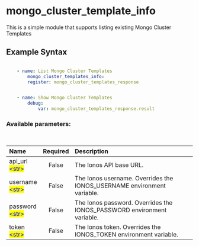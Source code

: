 # mongo_cluster_template_info

This is a simple module that supports listing existing Mongo Cluster Templates

## Example Syntax


```yaml

    - name: List Mongo Cluster Templates
        mongo_cluster_templates_info:
        register: mongo_cluster_templates_response


    - name: Show Mongo Cluster Templates
        debug:
            var: mongo_cluster_templates_response.result

```
### Available parameters:
&nbsp;

| Name | Required | Description |
| :--- | :---: | :--- |
| api_url<br /><mark style="color:blue;">\<str\></mark> | False | The Ionos API base URL. |
| username<br /><mark style="color:blue;">\<str\></mark> | False | The Ionos username. Overrides the IONOS_USERNAME environment variable. |
| password<br /><mark style="color:blue;">\<str\></mark> | False | The Ionos password. Overrides the IONOS_PASSWORD environment variable. |
| token<br /><mark style="color:blue;">\<str\></mark> | False | The Ionos token. Overrides the IONOS_TOKEN environment variable. |
